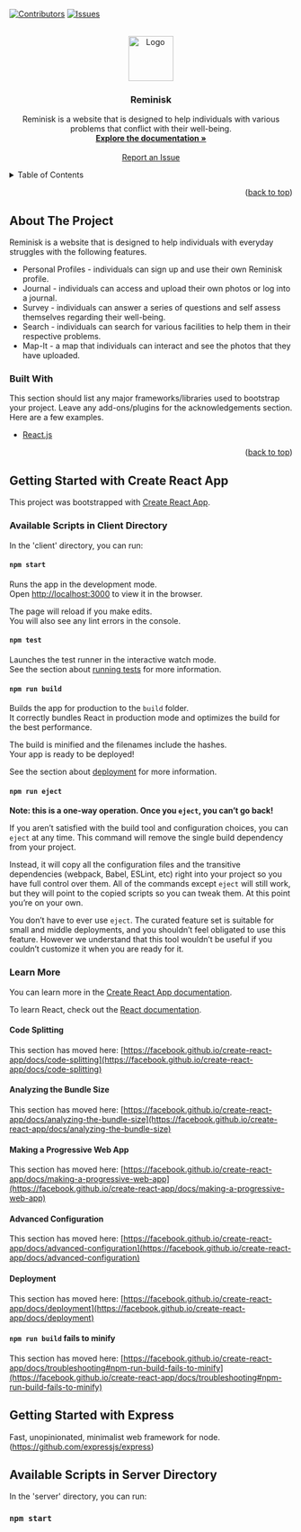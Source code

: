 [![Contributors][contributors-shield]][contributors-url]
[![Issues][issues-shield]][issues-url]

<!-- PROJECT LOGO -->
<br />
<div align="center">
  <a href="https://github.com/arnoldosolis/Reminisk">
    <img src="../images/reminisk_logo.png" alt="Logo" width="80" height="80">
  </a>

  <h3 align="center">Reminisk</h3>

  <p align="center">
    Reminisk is a website that is designed to help individuals with various problems that conflict with their well-being.
    <br />
    <a href="https://github.com/arnoldosolis/Reminisk"><strong>Explore the documentation »</strong></a>
    <br />
    <br />
    <a href="https://github.com/arnoldosolis/Reminisk/issues">Report an Issue</a>
  </p>
</div>


<!-- TABLE OF CONTENTS -->
<details>
  <summary>Table of Contents</summary>
  <ol>
    <li>
      <a href="#about-the-project">About The Project</a>
      <ul>
        <li><a href="#built-with">Built With</a></li>
      </ul>
    </li>
    <li>
      <a href="#getting-started-react">Getting Started with Create React App</a>
      <ul>
        <li><a href="#prerequisites">Available Scripts in Client Directory</a></li>
      </ul>
      <a href="#getting-started-express">Getting Started with Express</a>
    </li>
  </ol>
</details>
<p align="right">(<a href="#top">back to top</a>)</p>

<!-- ABOUT THE PROJECT -->
## About The Project

Reminisk is a website that is designed to help individuals with everyday struggles with the following features.
* Personal Profiles - individuals can sign up and use their own Reminisk profile.
* Journal - individuals can access and upload their own photos or log into a journal.
* Survey - individuals can answer a series of questions and self assess themselves regarding their well-being.
* Search - individuals can search for various facilities to help them in their respective problems.
* Map-It - a map that individuals can interact and see the photos that they have uploaded.


### Built With

This section should list any major frameworks/libraries used to bootstrap your project. Leave any add-ons/plugins for the acknowledgements section. Here are a few examples.

* [React.js](https://reactjs.org/)
<p align="right">(<a href="#top">back to top</a>)</p>


## Getting Started with Create React App

This project was bootstrapped with [Create React App](https://github.com/facebook/create-react-app).

### Available Scripts in Client Directory

In the 'client' directory, you can run:

#### `npm start`

Runs the app in the development mode.\
Open [http://localhost:3000](http://localhost:3000) to view it in the browser.

The page will reload if you make edits.\
You will also see any lint errors in the console.

#### `npm test`

Launches the test runner in the interactive watch mode.\
See the section about [running tests](https://facebook.github.io/create-react-app/docs/running-tests) for more information.

#### `npm run build`

Builds the app for production to the `build` folder.\
It correctly bundles React in production mode and optimizes the build for the best performance.

The build is minified and the filenames include the hashes.\
Your app is ready to be deployed!

See the section about [deployment](https://facebook.github.io/create-react-app/docs/deployment) for more information.

#### `npm run eject`

**Note: this is a one-way operation. Once you `eject`, you can’t go back!**

If you aren’t satisfied with the build tool and configuration choices, you can `eject` at any time. This command will remove the single build dependency from your project.

Instead, it will copy all the configuration files and the transitive dependencies (webpack, Babel, ESLint, etc) right into your project so you have full control over them. All of the commands except `eject` will still work, but they will point to the copied scripts so you can tweak them. At this point you’re on your own.

You don’t have to ever use `eject`. The curated feature set is suitable for small and middle deployments, and you shouldn’t feel obligated to use this feature. However we understand that this tool wouldn’t be useful if you couldn’t customize it when you are ready for it.

### Learn More

You can learn more in the [Create React App documentation](https://facebook.github.io/create-react-app/docs/getting-started).

To learn React, check out the [React documentation](https://reactjs.org/).

#### Code Splitting

This section has moved here: [https://facebook.github.io/create-react-app/docs/code-splitting](https://facebook.github.io/create-react-app/docs/code-splitting)

#### Analyzing the Bundle Size

This section has moved here: [https://facebook.github.io/create-react-app/docs/analyzing-the-bundle-size](https://facebook.github.io/create-react-app/docs/analyzing-the-bundle-size)

#### Making a Progressive Web App

This section has moved here: [https://facebook.github.io/create-react-app/docs/making-a-progressive-web-app](https://facebook.github.io/create-react-app/docs/making-a-progressive-web-app)

#### Advanced Configuration

This section has moved here: [https://facebook.github.io/create-react-app/docs/advanced-configuration](https://facebook.github.io/create-react-app/docs/advanced-configuration)

#### Deployment

This section has moved here: [https://facebook.github.io/create-react-app/docs/deployment](https://facebook.github.io/create-react-app/docs/deployment)

#### `npm run build` fails to minify

This section has moved here: [https://facebook.github.io/create-react-app/docs/troubleshooting#npm-run-build-fails-to-minify](https://facebook.github.io/create-react-app/docs/troubleshooting#npm-run-build-fails-to-minify)

## Getting Started with Express
Fast, unopinionated, minimalist web framework for node.(https://github.com/expressjs/express)

## Available Scripts in Server Directory

In the 'server' directory, you can run:

### `npm start`

<!-- MARKDOWN LINKS & IMAGES -->
[contributors-shield]: https://img.shields.io/badge/Contributors-5-blue
[contributors-url]: https://github.com/arnoldosolis/Reminisk/graphs/contributors
[issues-shield]: https://img.shields.io/badge/Issues-1-red
[issues-url]: https://github.com/arnoldosolis/Reminisk/issues
